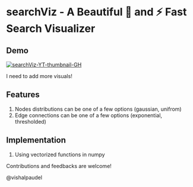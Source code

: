# searchViz - A Beautiful 🌹 and ⚡️ Fast Search Visualizer

## Demo

[![searchViz-YT-thumbnail-GH](https://github.com/gyanantaran/searchViz/assets/95016059/4149c3a2-432d-43f4-a111-38b544c4d2bd)](https://www.youtube.com/watch?v=kNGsOoWh9fM&t=38s&ab_channel=VishalPaudel)




<!-- https://user-images.githubusercontent.com/95016059/273106123-19ccd387-f563-4078-825d-e62327bfdde7.mp4 -->

I need to add more visuals!

## Features

1. Nodes distributions can be one of a few options (gaussian, unifrom)
2. Edge connections can be one of a few options (exponential, thresholded)

## Implementation

1. Using vectorized functions in numpy

Contributions and feedbacks are welcome! 

@vishalpaudel
